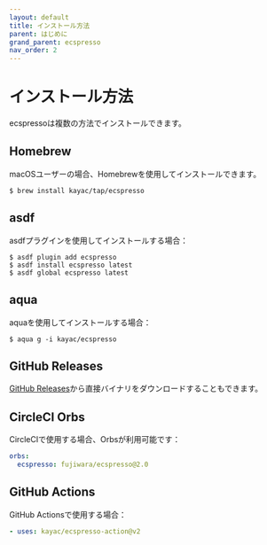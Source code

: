 ```yaml
---
layout: default
title: インストール方法
parent: はじめに
grand_parent: ecspresso
nav_order: 2
---
```


# インストール方法

ecspressoは複数の方法でインストールできます。

## Homebrew

macOSユーザーの場合、Homebrewを使用してインストールできます。

```console
$ brew install kayac/tap/ecspresso
```

## asdf

asdfプラグインを使用してインストールする場合：

```console
$ asdf plugin add ecspresso
$ asdf install ecspresso latest
$ asdf global ecspresso latest
```

## aqua

aquaを使用してインストールする場合：

```console
$ aqua g -i kayac/ecspresso
```

## GitHub Releases

[GitHub Releases](https://github.com/kayac/ecspresso/releases)から直接バイナリをダウンロードすることもできます。

## CircleCI Orbs

CircleCIで使用する場合、Orbsが利用可能です：

```yaml
orbs:
  ecspresso: fujiwara/ecspresso@2.0
```

## GitHub Actions

GitHub Actionsで使用する場合：

```yaml
- uses: kayac/ecspresso-action@v2
```
